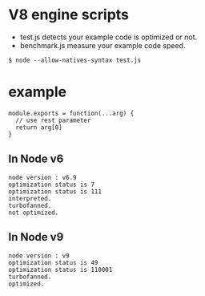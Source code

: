 # V8 engine scripts

- test.js detects your example code is optimized or not.
- benchmark.js measure your example code speed.

```
$ node --allow-natives-syntax test.js
```

# example

```
module.exports = function(...arg) {
  // use rest parameter
  return arg[0]
}
```

## In Node v6

```
node version : v6.9
optimization status is 7
optimization status is 111
interpreted.
turbofanned.
not optimized.
```

## In Node v9

```
node version : v9
optimization status is 49
optimization status is 110001
turbofanned.
optimized.
```
